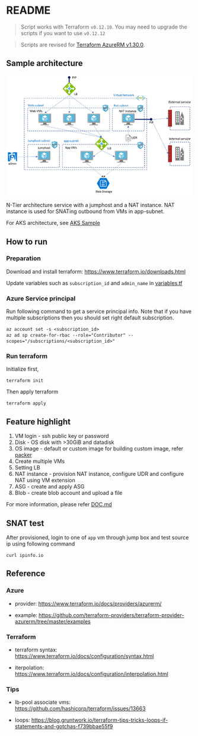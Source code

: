 # README

> Script works with Terraform `v0.12.10`. You may need to upgrade the scripts if you want to use `v0.12.12`

> Scripts are revised for [Terraform AzureRM v1.30.0](https://github.com/terraform-providers/terraform-provider-azurerm/milestone/45).

## Sample architecture

![sample architecture](./images/terraform_azure3.png)

N-Tier architecture service with a jumphost and a NAT instance.
NAT instance is used for SNATing outbound from VMs in app-subnet.  

For AKS architecture, see [AKS Sample](./README-aks.md)

## How to run

### Preparation

Download and install terraform: https://www.terraform.io/downloads.html

Update variables such as `subscription_id` and `admin_name` in [variables.tf](./variables.tf)

### Azure Service principal

Run following command to get a service principal info.
Note that if you have multiple subscriptions then you should set right default subscription.

```
az account set -s <subscription_id>
az ad sp create-for-rbac --role="Contributor" --scopes="/subscriptions/<subscription_id>"
```

### Run terraform

Initialize first,

```
terraform init
```

Then apply terraform

```
terraform apply
```

## Feature highlight

1. VM login - ssh public key or password
2. Disk - OS disk with >30GiB and datadisk
3. OS image - default or custom image
  for building custom image, refer [packer](./packer)
4. Create multiple VMs
5. Setting LB
6. NAT instance - provision NAT instance, configure UDR and configure NAT using VM extension
7. ASG - create and apply ASG
8. Blob - create blob account and upload a file

For more information, please refer [DOC.md](./DOC.md)

## SNAT test

After provisioned, login to one of `app` vm through jump box and test source ip using following command

```
curl ipinfo.io
```

## Reference

### Azure

- provider: https://www.terraform.io/docs/providers/azurerm/

- example: https://github.com/terraform-providers/terraform-provider-azurerm/tree/master/examples

### Terraform

- terraform syntax: https://www.terraform.io/docs/configuration/syntax.html

- iterpolation: https://www.terraform.io/docs/configuration/interpolation.html

### Tips

- lb-pool associate vms: https://github.com/hashicorp/terraform/issues/13663

- loops: https://blog.gruntwork.io/terraform-tips-tricks-loops-if-statements-and-gotchas-f739bbae55f9
